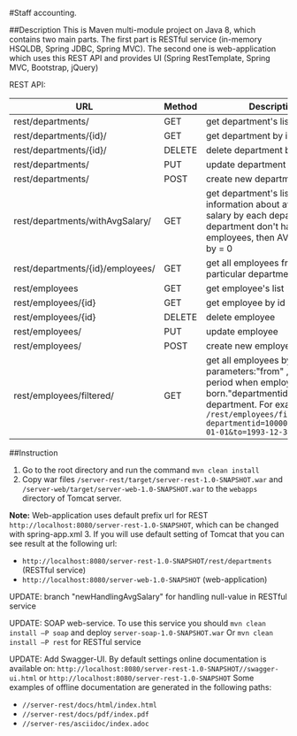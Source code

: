 #Staff accounting.

##Description
 This is Maven multi-module project on Java 8, which contains two main parts. The first part is RESTful service (in-memory HSQLDB, Spring JDBC, Spring MVC). The second one is web-application which uses this REST API and provides UI (Spring RestTemplate, Spring MVC, Bootstrap, jQuery)

REST API:

URL	| Method	| Description
--- | ------- | ---------------
rest/departments/|GET|get department's list
rest/departments/{id}/|GET|get department by id
rest/departments/{id}/|DELETE|delete department by id
rest/departments/|PUT|update department
rest/departments/|POST|create new department
rest/departments/withAvgSalary/|GET|get department's list with information about average salary by each department. If department don't have any employees, then AVG salary will by = 0
rest/departments/{id}/employees/|GET|get all employees from particular  department
rest/employees|GET|get employee's list
rest/employees/{id}|GET|get employee by id
rest/employees/{id}|DELETE|delete employee
rest/employees/|PUT|update employee
rest/employees/|POST|create new employee
rest/employees/filtered/|GET|get all employees by filter with parameters:"from" ,"to" - period when employee was born."departmentid" - id of department. For example: `/rest/employees/filtered?departmentid=100000&from=1993-01-01&to=1993-12-31` 


##Instruction
1.	Go to the root directory and run the command `mvn clean install`
2.	Copy war files `/server-rest/target/server-rest-1.0-SNAPSHOT.war` and `/server-web/target/server-web-1.0-SNAPSHOT.war` to the `webapps` directory of Tomcat server.

   **Note:** Web-application uses default prefix url for REST `http://localhost:8080/server-rest-1.0-SNAPSHOT`, which can be changed with spring-app.xml
3.	If you will use default setting of Tomcat that 
you can see result at the following url:

  - `http://localhost:8080/server-rest-1.0-SNAPSHOT/rest/departments` (RESTful service)
  - `http://localhost:8080/server-web-1.0-SNAPSHOT` (web-application)

UPDATE: branch "newHandlingAvgSalary" for handling null-value in RESTful service

UPDATE: SOAP web-service. To use this service you should `mvn clean install –P soap` and deploy `server-soap-1.0-SNAPSHOT.war`
         Or `mvn clean install –P rest` for RESTful service

UPDATE: Add Swagger-UI.
By default settings online documentation is available on: 
 `http://localhost:8080/server-rest-1.0-SNAPSHOT//swagger-ui.html`
or `http://localhost:8080/server-rest-1.0-SNAPSHOT`
Some examples of offline documentation are generated in the following paths:
 - `//server-rest/docs/html/index.html`
 - `//server-rest/docs/pdf/index.pdf`
 - `//server-res/asciidoc/index.adoc`



